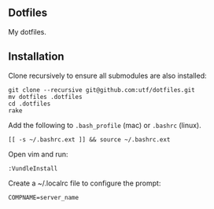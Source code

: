 Dotfiles
--------

My dotfiles.


Installation
-----------

Clone recursively to ensure all submodules are also installed:

```
git clone --recursive git@github.com:utf/dotfiles.git
mv dotfiles .dotfiles
cd .dotfiles
rake
```

Add the following to `.bash_profile` (mac) or `.bashrc` (linux).

```
[[ -s ~/.bashrc.ext ]] && source ~/.bashrc.ext
```

Open vim and run:
```
:VundleInstall
```

 Create a ~/.localrc file to configure the prompt:

```
COMPNAME=server_name
```

